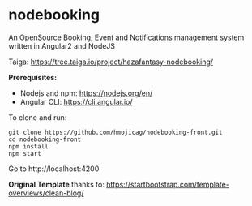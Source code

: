 # nodebooking
An OpenSource Booking, Event and Notifications management system written in Angular2 and NodeJS

Taiga: https://tree.taiga.io/project/hazafantasy-nodebooking/


**Prerequisites:**
* Nodejs and npm: https://nodejs.org/en/
* Angular CLI: https://cli.angular.io/

To clone and run:

```
git clone https://github.com/hmojicag/nodebooking-front.git
cd nodebooking-front
npm install
npm start
```
Go to http://localhost:4200


**Original Template** thanks to: https://startbootstrap.com/template-overviews/clean-blog/

